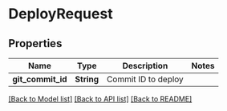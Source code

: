 # DeployRequest

## Properties

Name | Type | Description | Notes
------------ | ------------- | ------------- | -------------
**git_commit_id** | **String** | Commit ID to deploy | 

[[Back to Model list]](../README.md#documentation-for-models) [[Back to API list]](../README.md#documentation-for-api-endpoints) [[Back to README]](../README.md)


